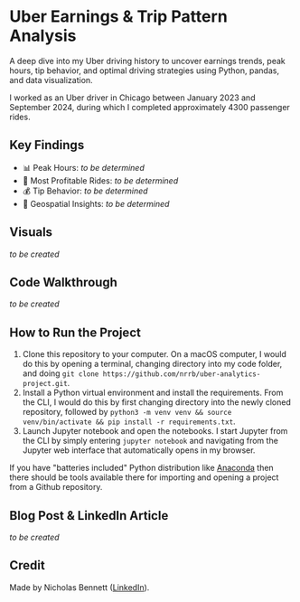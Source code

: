 # Uber Earnings & Trip Pattern Analysis

A deep dive into my Uber driving history to uncover earnings trends, peak hours, tip behavior, and optimal driving strategies using Python, pandas, and data visualization.

I worked as an Uber driver in Chicago between January 2023 and September 2024, during which I completed approximately 4300 passenger rides. 

## Key Findings

* 📊 Peak Hours: _to be determined_
* 🚖 Most Profitable Rides: _to be determined_
* 💰 Tip Behavior: _to be determined_
* 📍 Geospatial Insights: _to be determined_

## Visuals

_to be created_

## Code Walkthrough

_to be created_

## How to Run the Project

1. Clone this repository to your computer. On a macOS computer, I would do this by opening a terminal, changing directory into my code folder, and doing `git clone https://github.com/nrrb/uber-analytics-project.git`.
2. Install a Python virtual environment and install the requirements. From the CLI, I would do this by first changing directory into the newly cloned repository, followed by `python3 -m venv venv && source venv/bin/activate && pip install -r requirements.txt`. 
3. Launch Jupyter notebook and open the notebooks. I start Jupyter from the CLI by simply entering `jupyter notebook` and navigating from the Jupyter web interface that automatically opens in my browser.

If you have "batteries included" Python distribution like [Anaconda](https://www.anaconda.com/) then there should be tools available there for importing and opening a project from a Github repository.

## Blog Post & LinkedIn Article

_to be created_

## Credit

Made by Nicholas Bennett ([LinkedIn](https://www.linkedin.com/in/nicholasrrbennett)).
